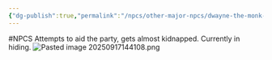 ```yaml
---
{"dg-publish":true,"permalink":"/npcs/other-major-npcs/dwayne-the-monk-johnson/"}
---
```


#NPCS
Attempts to aid the party, gets almost kidnapped. Currently in hiding.
![Pasted image 20250917144108.png](/img/user/npcs/images/Pasted%20image%2020250917144108.png)